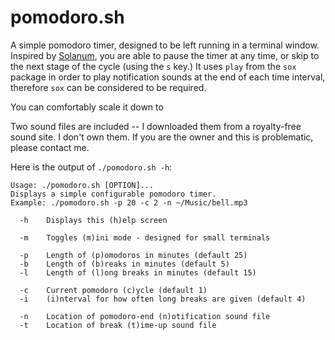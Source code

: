 pomodoro.sh
=====
A simple pomodoro timer, designed to be left running in a terminal window.
Inspired by [Solanum](https://apps.gnome.org/Solanum/), you are able to pause
the timer at any time, or skip to the next stage of the cycle (using the `s`
key.) It uses `play` from the `sox` package in order to play notification sounds
at the end of each time interval, therefore `sox` can be considered to be
required.

You can comfortably scale it down to

Two sound files are included -- I downloaded them from a royalty-free sound
site. I don't own them. If you are the owner and this is problematic, please
contact me.

Here is the output of `./pomodoro.sh -h`:
```
Usage: ./pomodoro.sh [OPTION]...
Displays a simple configurable pomodoro timer.
Example: ./pomodoro.sh -p 20 -c 2 -n ~/Music/bell.mp3

  -h	Displays this (h)elp screen

  -m	Toggles (m)ini mode - designed for small terminals

  -p	Length of (p)omodoros in minutes (default 25)
  -b	Length of (b)reaks in minutes (default 5)
  -l	Length of (l)ong breaks in minutes (default 15)

  -c	Current pomodoro (c)ycle (default 1)
  -i	(i)nterval for how often long breaks are given (default 4)

  -n	Location of pomodoro-end (n)otification sound file
  -t	Location of break (t)ime-up sound file
```
